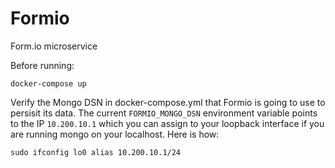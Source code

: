 # Formio
Form.io microservice

Before running:
```
docker-compose up
```
Verify the Mongo DSN in docker-compose.yml that Formio is going to use to persisit its data. The current `FORMIO_MONGO_DSN` environment variable points to the IP `10.200.10.1` which you can assign to your loopback interface if you are running mongo on your localhost. Here is how:
```
sudo ifconfig lo0 alias 10.200.10.1/24
```
